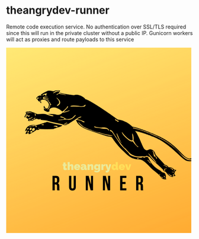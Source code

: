 # theangrydev-runner
Remote code execution service. No authentication over SSL/TLS required since this will run in the private cluster without a public IP. Gunicorn workers will act as proxies and route payloads to this service

![runner](logo.png)
